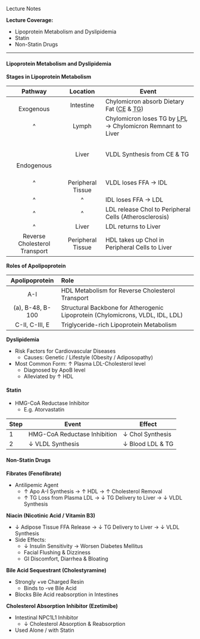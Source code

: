 Lecture Notes

**Lecture Coverage:**
- Lipoprotein Metabolism and Dyslipidemia
- Statin
- Non-Statin Drugs

---
#### **Lipoprotein Metabolism and Dyslipidemia**
**Stages in Lipoprotein Metabolism**

|            Pathway            |       Location        | Event                                                                                                             |
| :---------------------------: | :-------------------: | ----------------------------------------------------------------------------------------------------------------- |
|         <br>Exogenous         |       Intestine       | Chylomicron absorb Dietary Fat (<abbr Title="Cholesteryl Ester">CE</abbr> & <abbr Title="Triglyceride">TG</abbr>) |
|               ^               |         Lymph         | Chylomicron loses TG by <abbr Title="Lipoprotein Lipase">LPL</abbr> → Chylomicron Remnant to Liver                |
|    <br><br><br>Endogenous     |         Liver         | VLDL Synthesis from CE & TG                                                                                       |
|               ^               | <br>Peripheral Tissue | VLDL loses FFA → IDL                                                                                              |
|               ^               |           ^           | IDL loses FFA → LDL                                                                                               |
|               ^               |           ^           | LDL release Chol to Peripheral Cells (Atherosclerosis)                                                            |
|               ^               |         Liver         | LDL returns to Liver                                                                                              |
| Reverse Cholesterol Transport |   Peripheral Tissue   | HDL takes up Chol in Peripheral Cells to Liver                                                                    |

**Roles of Apolipoprotein**

|  Apolipoprotein  | Role                                                                           |
| :--------------: | :----------------------------------------------------------------------------- |
|       A-I        | HDL Metabolism for Reverse Cholesterol Transport                               |
| (a), B-48, B-100 | Structural Backbone for Atherogenic Lipoprotein (Chylomicrons, VLDL, IDL, LDL) |
|  C-II, C-III, E  | Triglyceride-rich Lipoprotein Metabolism                                       |

**Dyslipidemia**
- Risk Factors for Cardiovascular Diseases
	- Causes: Genetic / Lifestyle (Obesity / Adiposopathy)
- Most Common Form: ↑ Plasma LDL-Cholesterol level
	- Diagnosed by ApoB level
	- Alleviated by ↑ HDL


#### **Statin**
- HMG-CoA Reductase Inhibitor
	- E.g. Atorvastatin

| Step | Event                        | Effect           |
| ---- | ---------------------------- | ---------------- |
| 1    | HMG-CoA Reductase Inhibition | ↓ Chol Synthesis |
| 2    | ↓ VLDL Synthesis             | ↓ Blood LDL & TG |

#### **Non-Statin Drugs**
**Fibrates (Fenofibrate)**
- Antilipemic Agent
	- ↑ Apo A-I Synthesis → ↑ HDL → ↑ Cholesterol Removal
	- ↑ TG Loss from Plasma LDL → ↓ TG Delivery to Liver → ↓ VLDL Synthesis

**Niacin (Nicotinic Acid / Vitamin B3)**
- ↓ Adipose Tissue FFA Release → ↓ TG Delivery to Liver → ↓ VLDL Synthesis
- Side Effects:
	- ↓ Insulin Sensitivity → Worsen Diabetes Mellitus
	- Facial Flushing & Dizziness
	- GI Discomfort, Diarrhea & Bloating

**Bile Acid Sequestrant (Cholestyramine)**
- Strongly +ve Charged Resin
	- Binds to -ve Bile Acid
- Blocks Bile Acid reabsorption in Intestines

**Cholesterol Absorption Inhibitor (Ezetimibe)**
- Intestinal NPC1L1 Inhibitor
	- ↓ Cholesterol Absorption & Reabsorption
- Used Alone / with Statin